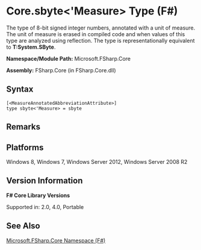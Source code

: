 # Core.sbyte<'Measure> Type (F#)

The type of 8-bit signed integer numbers, annotated with a unit of measure. The unit of measure is erased in compiled code and when values of this type are analyzed using reflection. The type is representationally equivalent to **T:System.SByte**.

**Namespace/Module Path:** Microsoft.FSharp.Core

**Assembly:** FSharp.Core (in FSharp.Core.dll)


## Syntax

```
[<MeasureAnnotatedAbbreviationAttribute>]
type sbyte<'Measure> = sbyte
```

## Remarks

## Platforms
Windows 8, Windows 7, Windows Server 2012, Windows Server 2008 R2


## Version Information
**F# Core Library Versions**

Supported in: 2.0, 4.0, Portable




## See Also
[Microsoft.FSharp.Core Namespace &#40;F&#35;&#41;](Microsoft.FSharp.Core+Namespace+%28FSharp%29.md)

